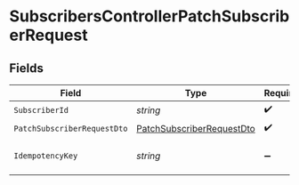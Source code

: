 # SubscribersControllerPatchSubscriberRequest


## Fields

| Field                                                                             | Type                                                                              | Required                                                                          | Description                                                                       |
| --------------------------------------------------------------------------------- | --------------------------------------------------------------------------------- | --------------------------------------------------------------------------------- | --------------------------------------------------------------------------------- |
| `SubscriberId`                                                                    | *string*                                                                          | :heavy_check_mark:                                                                | N/A                                                                               |
| `PatchSubscriberRequestDto`                                                       | [PatchSubscriberRequestDto](../../Models/Components/PatchSubscriberRequestDto.md) | :heavy_check_mark:                                                                | N/A                                                                               |
| `IdempotencyKey`                                                                  | *string*                                                                          | :heavy_minus_sign:                                                                | A header for idempotency purposes                                                 |